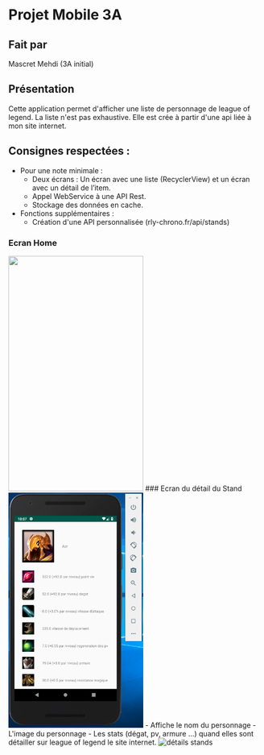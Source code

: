 # Projet Mobile 3A
## Fait par
Mascret Mehdi
(3A initial)
## Présentation
Cette application permet d'afficher une liste de personnage de league of legend. La liste n'est pas exhaustive. Elle est crée à partir d'une api liée à mon site internet.
## Consignes respectées :
- Pour une note minimale :
	- Deux écrans : Un écran avec une liste (RecyclerView) et un écran avec un détail de l’item.
	- Appel WebService à une API Rest.
	- Stockage des données en cache.
- Fonctions supplémentaires :	
	- Création d'une API personnalisée (rly-chrono.fr/api/stands)
### Ecran Home 
<img src="readme_images/screen1.png" width="268" height="467">
### Ecran du détail du Stand
<img src="readme_images/screen2.png" width="268" height="467">
- Affiche le nom du personnage
- L'image du personnage
- Les stats (dégat, pv, armure ...) quand elles sont détailler sur league of legend le site internet.
<img src="readme_images/ecran_details.jpg" width="268" height="467" alt="détails stands">
